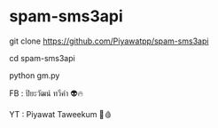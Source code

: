 # spam-sms3api


git clone https://github.com/Piyawatpp/spam-sms3api



cd spam-sms3api



python gm.py



FB : ปิยะวัฒน์ ทวีคำ 👽🔥



YT : Piyawat Taweekum 🧠🩸
